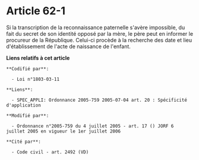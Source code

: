 # Article 62-1

Si la transcription de la reconnaissance paternelle s'avère impossible, du fait du secret de son identité opposé par la mère,
le père peut en informer le procureur de la République. Celui-ci procède à la recherche des date et lieu d'établissement de
l'acte de naissance de l'enfant.

**Liens relatifs à cet article**

	**Codifié par**:

	  - Loi n°1803-03-11

	**Liens**:

	  - SPEC_APPLI: Ordonnance 2005-759 2005-07-04 art. 20 : Spécificité d'application

	**Modifié par**:

	  - Ordonnance n°2005-759 du 4 juillet 2005 - art. 17 () JORF 6 juillet 2005 en vigueur le 1er juillet 2006

	**Cité par**:

	  - Code civil - art. 2492 (VD)
